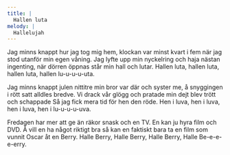 ```yaml
---
title: |
  Hallen luta
melody: |
  Hallelujah
---
```

Jag minns knappt hur jag tog mig hem,
klockan var minst kvart i fem
när jag stod utanför min egen våning.
Jag lyfte upp min nyckelring
och haja nästan ingenting,
när dörren öppnas står min hall och lutar.
Hallen luta, hallen luta,
hallen luta, hallen lu-u-u-u-uta.

Jag minns knappt julen nittitre
min bror var där och syster me,
å snyggingen i rött satt alldles bredve.
Vi drack vår glögg och pratade
min dejt blev trött och schappade
Så jag fick mera tid för hen den röde.
Hen i luva, hen i luva,
hen i luva, hen i lu-u-u-u-uva.

Fredagen har mer att ge
än räkor snask och en TV.
En kan ju hyra film och DVD.
Å vill en ha något riktigt bra
så kan en faktiskt bara ta
en film som vunnit Oscar åt en Berry.
Halle Berry, Halle Berry,
Halle Berry, Halle Be-e-e-e-erry.